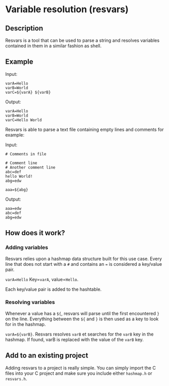 # Variable resolution (resvars)

## Description

Resvars is a tool that can be used to parse a string and resolves variables contained in them in a similar fashion as shell. 

## Example

Input:
```
varA=Hello
varB=World
varC=${varA} ${varB}
```
Output:
```
varA=Hello
varB=World
varC=Hello World
```
Resvars is able to parse a text file containing empty lines and comments for example:

Input:
```
# Comments in file

# Comment line
# Another comment line
abc=def
hello World!
abg=edw

aaa=${abg}
```
Output:
```
aaa=edw
abc=def
abg=edw
```
## How does it work?

### Adding variables

Resvars relies upon a hashmap data structure built for this use case. Every line that does not start with a `#` and contains an `=` is considered a key/value pair.

`varA=Hello` Key=`varA`, value=`Hello`. 

Each key/value pair is added to the hashtable. 

### Resolving variables

Whenever a value has a `${`, resvars will parse until the first encountered `}` on the line. Everything between the `${` and `}` is then used as a key to look for in the hashmap.

`varA=${varB}`. Resvars resolves `varB` et searches for the `varB` key in the hashmap. If found, varB is replaced with the value of the `varB` key. 


## Add to an existing project

Adding resvars to a project is really simple. You can simply import the C files into your C project and make sure you include either `hashmap.h` or `resvars.h`. 
